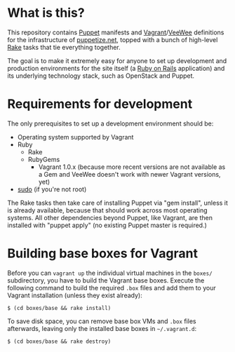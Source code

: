 What is this?
=============

This repository contains [Puppet](http://puppetlabs.com) manifests and
[Vagrant](http://vagrantup.com)/[VeeWee](https://github.com/jedi4ever/veewee#readme)
definitions for the infrastructure of [puppetize.net](http://puppetize.net),
topped with a bunch of high-level [Rake](http://rake.rubyforge.org/) tasks
that tie everything together.

The goal is to make it extremely easy for anyone to set up development
and production environments for the site itself (a
[Ruby on Rails](http://rubyonrails.org/) application) and its underlying
technology stack, such as OpenStack and Puppet.

Requirements for development
============================

The only prerequisites to set up a development environment should be:

* Operating system supported by Vagrant
* Ruby
  * Rake
  * RubyGems
    * Vagrant 1.0.x (because more recent versions are not available as
      a Gem and VeeWee doesn't work with newer Vagrant versions, yet)
* [sudo](http://www.sudo.ws/) (if you're not root)

The Rake tasks then take care of installing Puppet via "gem install",
unless it is already available, because that should work across most
operating systems.  All other dependencies beyond Puppet, like Vagrant,
are then installed with "puppet apply" (no existing Puppet master is
required.)

Building base boxes for Vagrant
===============================

Before you can `vagrant up` the individual virtual machines in the
`boxes/` subdirectory, you have to build the Vagrant base boxes.
Execute the following command to build the required `.box` files and
add them to your Vagrant installation (unless they exist already):

``$ (cd boxes/base && rake install)``

To save disk space, you can remove base box VMs and `.box` files
afterwards, leaving only the installed base boxes in `~/.vagrant.d`:

``$ (cd boxes/base && rake destroy)``
